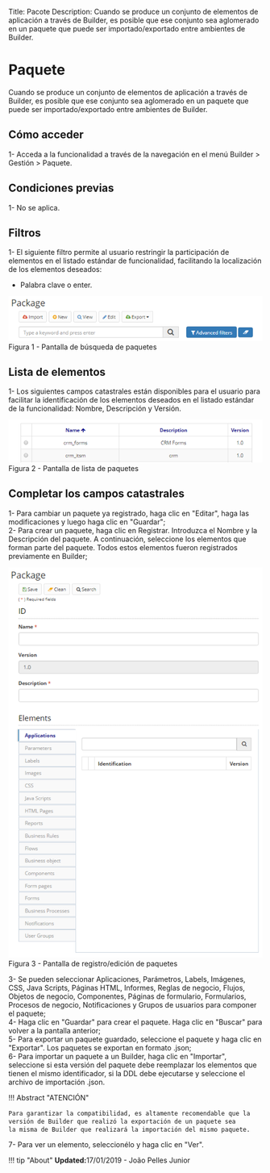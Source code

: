 Title: Pacote
Description: Cuando se produce un conjunto de elementos de aplicación a través de Builder, es posible que ese conjunto sea aglomerado en un paquete que puede ser importado/exportado entre ambientes de Builder.    
# Paquete  

Cuando se produce un conjunto de elementos de aplicación a través de Builder, es posible que ese conjunto sea aglomerado en un paquete que puede ser importado/exportado entre ambientes de Builder.    

## Cómo acceder 

1- Acceda a la funcionalidad a través de la navegación en el menú Builder > Gestión > Paquete.    

## Condiciones previas 

1- No se aplica.    

## Filtros 

1- El siguiente filtro permite al usuario restringir la participación de elementos en el listado estándar de funcionalidad, facilitando la localización de los elementos deseados:    
 - Palabra clave o enter.      

![Screenshot](images/Package-Search.png)  
Figura 1 - Pantalla de búsqueda de paquetes    

## Lista de elementos 

1- Los siguientes campos catastrales están disponibles para el usuario para facilitar la identificación de los elementos deseados en el listado estándar de la funcionalidad: Nombre, Descripción y Versión.    

![Screenshot](images/Package-listing.png)  
Figura 2 - Pantalla de lista de paquetes   

## Completar los campos catastrales

1- Para cambiar un paquete ya registrado, haga clic en "Editar", haga las modificaciones y luego haga clic en "Guardar";   
2- Para crear un paquete, haga clic en Registrar. Introduzca el Nombre y la Descripción del paquete. A continuación, seleccione los elementos que forman parte del paquete. Todos estos elementos fueron registrados previamente en Builder;    

![Screenshot](images/Package-Registration.png)  
Figura 3 - Pantalla de registro/edición de paquetes   

3- Se pueden seleccionar Aplicaciones, Parámetros, Labels, Imágenes, CSS, Java Scripts, Páginas HTML, Informes, Reglas de negocio, Flujos, Objetos de negocio, Componentes, Páginas de formulario, Formularios, Procesos de negocio, Notificaciones y Grupos de usuarios para componer el paquete;    
4- Haga clic en "Guardar" para crear el paquete. Haga clic en "Buscar" para volver a la pantalla anterior;   
5- Para exportar un paquete guardado, seleccione el paquete y haga clic en "Exportar". Los paquetes se exportan en formato .json;    
6- Para importar un paquete a un Builder, haga clic en "Importar", seleccione si esta versión del paquete debe reemplazar los elementos que tienen el mismo identificador, si la DDL debe ejecutarse y seleccione el archivo de importación .json.    

!!! Abstract "ATENCIÓN"  

    Para garantizar la compatibilidad, es altamente recomendable que la versión de Builder que realizó la exportación de un paquete sea 
    la misma de Builder que realizará la importación del mismo paquete.    

7- Para ver un elemento, seleccionélo y haga clic en "Ver".    


!!! tip "About"
    <b>Updated:</b>17/01/2019 - João Pelles Junior
